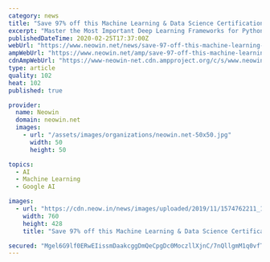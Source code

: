 ```yaml
---
category: news
title: "Save 97% off this Machine Learning & Data Science Certification Training Bundle"
excerpt: "Master the Most Important Deep Learning Frameworks for Python Data Science Tensorflow Masterclass For Machine Learning and Artificial Intelligence in Python Complete Tensorflow Mastery For Machine Learning & Deep Learning in Python Python Regression Analysis: Statistics & Machine Learning Learn Complete Hands-On Regression Analysis for ..."
publishedDateTime: 2020-02-25T17:37:00Z
webUrl: "https://www.neowin.net/news/save-97-off-this-machine-learning--data-science-certification-training-bundle"
ampWebUrl: "https://www.neowin.net/amp/save-97-off-this-machine-learning--data-science-certification-training-bundle/"
cdnAmpWebUrl: "https://www-neowin-net.cdn.ampproject.org/c/s/www.neowin.net/amp/save-97-off-this-machine-learning--data-science-certification-training-bundle/"
type: article
quality: 102
heat: 102
published: true

provider:
  name: Neowin
  domain: neowin.net
  images:
    - url: "/assets/images/organizations/neowin.net-50x50.jpg"
      width: 50
      height: 50

topics:
  - AI
  - Machine Learning
  - Google AI

images:
  - url: "https://cdn.neow.in/news/images/uploaded/2019/11/1574762211_1481879523_efa151423bca1f29bdb0870f620e57a112ee9c7b_main_hero_image_story.jpg"
    width: 760
    height: 428
    title: "Save 97% off this Machine Learning & Data Science Certification Training Bundle"

secured: "Mgel6G9lf0ERwEIissmDaakcggDmQeCpgDc0MoczllXjnC/7nQllgmM1q0vfTb1hPR1Hp2D9TgsUI+QLnHrgKSMS369jwZ78wg86fXO3dHgZ87ZJE73ZY8lz1ghNEqDAnlKeR+b2JFTtMafxmKGpsAgwWKwE5bx0MtEx+4nBJO2M1+McAVhUm69OBlkZ7LQM26QTCV2LTty1muY+n1PAzB/bJnK1kvY/I56NNC0YD4dmDR4Fbq/xtMVNcRmpbynU8l1une9mGjB3nn7HUgsN2I562tBXGrfFXBiroRUgz5yWNQTZ5tr7IK72Kowd1IMm;GN6q4pG/Wyc7GbqTtuzXzA=="
---
```


